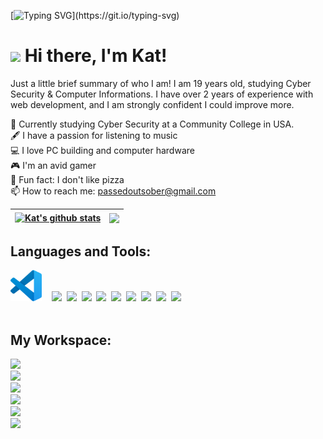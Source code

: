 [![Typing SVG](https://readme-typing-svg.herokuapp.com?font=Courier+new&color=%23808080&size=40&width=800&duration=6969&lines=Welcome+to+my+profile!)](https://git.io/typing-svg)
# <img src="https://raw.githubusercontent.com/iampavangandhi/iampavangandhi/master/gifs/Hi.gif" width="30px"> Hi there, I'm Kat!

Just a little brief summary of who I am! I am 19 years old, studying Cyber Security & Computer Informations. I have over 2 years of experience with web development, and I am strongly confident I could improve more.

:school: Currently studying Cyber Security at a Community College in USA.</br>
:fountain_pen: I have a passion for listening to music</br>
:computer: I love PC building and computer hardware</br>
:video_game: I'm an avid gamer</br>
:pushpin: Fun fact: I don't like pizza</br>
:mailbox: How to reach me: <a href="mailto:passedoutsober@gmail.com">passedoutsober@gmail.com</a>

| <a href="https://github.com/anuraghazra/github-readme-stats"><img align="center" src="https://github-readme-stats.vercel.app/api?username=urfavkat&theme=github_dark&hide=contribs,issues&show_icons=true&hide_border=true" alt="Kat's github stats" /></a> | <a href="https://github.com/anuraghazra/github-readme-stats"><img align="center" src="https://github-readme-stats.vercel.app/api/top-langs/?username=urfavkat&theme=github_dark&layout=compact&hide_border=true" /></a> |
| ------------- | ------------- |

## Languages and Tools:
<div>
  <img width=50px src="https://raw.githubusercontent.com/github/explore/80688e429a7d4ef2fca1e82350fe8e3517d3494d/topics/visual-studio-code/visual-studio-code.png">&nbsp;&nbsp;&nbsp;
  <img width=50px src="https://upload.wikimedia.org/wikipedia/commons/thumb/c/cf/Lua-Logo.svg/947px-Lua-Logo.svg.png">&nbsp;
  <img width=50px src="https://cdn.iconscout.com/icon/free/png-256/free-html-5-1-1175208.png?f=webp">&nbsp;
  <img width=50px src="https://upload.wikimedia.org/wikipedia/commons/6/6a/JavaScript-logo.png">&nbsp;
  <img width=50px src="https://cdn.freebiesupply.com/logos/large/2x/python-5-logo-png-transparent.png">&nbsp;
  <img width=50px src="https://cdn.freebiesupply.com/logos/large/2x/css3-logo-png-transparent.png">&nbsp;
  <img width=50px src="https://cdn.freebiesupply.com/logos/thumbs/2x/git-logo.png">&nbsp;
  <img width=50px src="https://cdn-icons-png.flaticon.com/512/25/25231.png">&nbsp;
  <img width=50px src="https://static.vecteezy.com/system/resources/thumbnails/020/975/574/small/window-10-logo-window-10-icon-transparent-free-png.png">&nbsp;
  <img width=50px src="https://seeklogo.com/images/N/nodejs-logo-FBE122E377-seeklogo.com.png">&nbsp;
</div>

</br>

## My Workspace:
<img height=40 src="https://img.shields.io/badge/WINDOWS-blue?logo=windows"></br>
<img height=40 src="https://img.shields.io/badge/AMD_Ryzen_5_5500-orange?logo=AMD"></br>
<img height=40 src="https://img.shields.io/badge/GeForce_GTX_1650-white?logo=NVIDIA&color=000000"></br>
<img height=40 src="https://img.shields.io/badge/Toshiba_512GB-white?logo=Toshiba&color=000000"></br>
<img height=40 src="https://img.shields.io/badge/Toshiba_913GB-white?logo=Toshiba&color=000000"></br>
<img height=40 src="https://img.shields.io/badge/Toshiba_298GB-white?logo=Toshiba&color=000000"></br>
